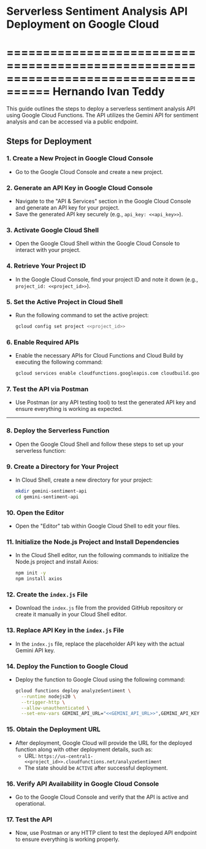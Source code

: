 # Serverless Sentiment Analysis API Deployment on Google Cloud

====================================================================================
Hernando Ivan Teddy 
====================================================================================
This guide outlines the steps to deploy a serverless sentiment analysis API using Google Cloud Functions. The API utilizes the Gemini API for sentiment analysis and can be accessed via a public endpoint.

## Steps for Deployment

### 1. **Create a New Project in Google Cloud Console**
   - Go to the Google Cloud Console and create a new project.

### 2. **Generate an API Key in Google Cloud Console**
   - Navigate to the "API & Services" section in the Google Cloud Console and generate an API key for your project.
   - Save the generated API key securely (e.g., `api_key: <<api_key>>`).

### 3. **Activate Google Cloud Shell**
   - Open the Google Cloud Shell within the Google Cloud Console to interact with your project.

### 4. **Retrieve Your Project ID**
   - In the Google Cloud Console, find your project ID and note it down (e.g., `project_id: <<project_id>>`).

### 5. **Set the Active Project in Cloud Shell**
   - Run the following command to set the active project:
     ```bash
     gcloud config set project <<project_id>>
     ```

### 6. **Enable Required APIs**
   - Enable the necessary APIs for Cloud Functions and Cloud Build by executing the following command:
     ```bash
     gcloud services enable cloudfunctions.googleapis.com cloudbuild.googleapis.com run.googleapis.com
     ```

### 7. **Test the API via Postman**
   - Use Postman (or any API testing tool) to test the generated API key and ensure everything is working as expected.

---

### 8. **Deploy the Serverless Function**

   - Open the Google Cloud Shell and follow these steps to set up your serverless function:

### 9. **Create a Directory for Your Project**
   - In Cloud Shell, create a new directory for your project:
     ```bash
     mkdir gemini-sentiment-api
     cd gemini-sentiment-api
     ```

### 10. **Open the Editor**
   - Open the "Editor" tab within Google Cloud Shell to edit your files.

### 11. **Initialize the Node.js Project and Install Dependencies**
   - In the Cloud Shell editor, run the following commands to initialize the Node.js project and install Axios:
     ```bash
     npm init -y
     npm install axios
     ```

### 12. **Create the `index.js` File**
   - Download the `index.js` file from the provided GitHub repository or create it manually in your Cloud Shell editor.

### 13. **Replace API Key in the `index.js` File**
   - In the `index.js` file, replace the placeholder API key with the actual Gemini API key.

### 14. **Deploy the Function to Google Cloud**
   - Deploy the function to Google Cloud using the following command:
     ```bash
     gcloud functions deploy analyzeSentiment \
       --runtime nodejs20 \
       --trigger-http \
       --allow-unauthenticated \
       --set-env-vars GEMINI_API_URL="<<GEMINI_API_URL>>",GEMINI_API_KEY="<<GEMINI_API_KEY>>"
     ```

### 15. **Obtain the Deployment URL**
   - After deployment, Google Cloud will provide the URL for the deployed function along with other deployment details, such as:
     - URL: `https://us-central1-<<project_id>>.cloudfunctions.net/analyzeSentiment`
     - The state should be `ACTIVE` after successful deployment.

### 16. **Verify API Availability in Google Cloud Console**
   - Go to the Google Cloud Console and verify that the API is active and operational.

### 17. **Test the API**
   - Now, use Postman or any HTTP client to test the deployed API endpoint to ensure everything is working properly.



